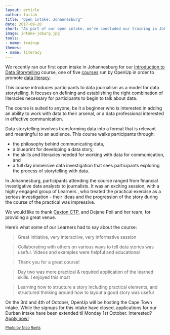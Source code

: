 ```yaml
---
layout: article
author: lailah
title: "Open intake: Johannesburg"
date: 2017-09-28
short: "As part of our open intake, we've concluded our training in Johannesburg. Hear what participants had to say about their experience of learning how to begin telling stories with data."
image: intake-joburg.jpg
tools:
- name: trainup
themes:
- name: literacy
---
```

We recently ran our first open intake in Johannesburg for our [Introduction to Data Storytelling](https://openup.org.za/img/resources/OI-Invite-Update.pdf) course, one of five [courses](/courses.html) run by OpenUp in order to promote [data literacy](/themes/dataliteracy.html).

This course introduces participants to data journalism as a model for data storytelling. It focuses on defining and establishing the right combination of literacies necessary for participants to begin to talk about data. 

The course is suited to anyone, be it a beginner who is interested in adding an ability to work with data to their arsenal, or a data professional interested in effective communication. 

Data storytelling involves transforming data into a format that is relevant and meaningful to an audience. This course walks participants through:

- the philosophy behind communicating data,
- a blueprint for developing a data story,
- the skills and literacies needed for working with data for communication, and
- a full day immersive data investigation that sees participants exploring the process of storytelling with data.

In Johannesburg, participants attending the course ranged from financial investigative data analysts to journalists.  It was an exciting session, with a highly engaged group of Learners , who treated the practical exercise as a serious investigation - their ideas and the progression of the story during the course of the practical was impressive.

We would like to thank [Caxton CTP](http://caxton.co.za/), and Dejane Poil and her team, for providing a great venue.

Here’s what some of our Learners had to say about the course:

> Great initiative, very interactive, very informative session

> Collaborating with others on various ways to tell data stories was useful. Videos and examples were helpful and educational

> Thank you for a great course!

> Day two was more practical & required application of the learned skills. I enjoyed this most

> Learning how to structure a story including practical elements, and structured thinking around how to layout a good story was useful

On the 3rd and 4th of October, OpenUp will be hosting the  Cape Town intake. While the signups for this intake have closed, applications for our Durban intake have been extended til Monday 1st October. Interested? [Apply now!](https://docs.google.com/forms/d/e/1FAIpQLSdPXvaJFTekl4XfaJmxlSUz2cGcGnNwpPW8pa0wP945Ih82lg/viewform)

<small><a href="https://commons.wikimedia.org/wiki/File:Joburg_at_night.jpg">Photo by Nico Roets</a></small>